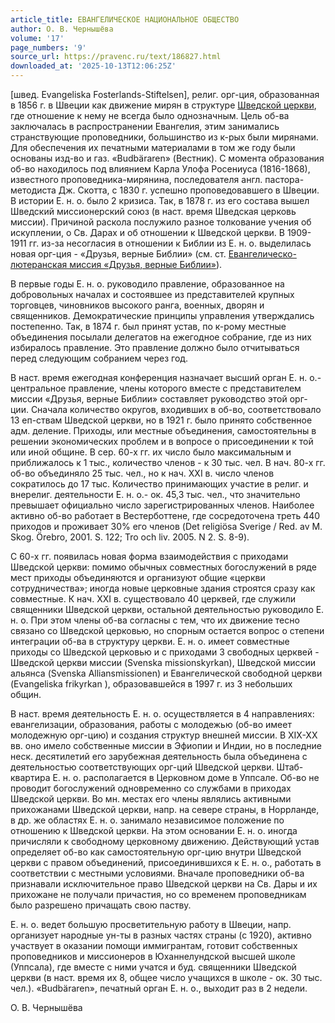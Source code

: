 ```yaml
---
article_title: ЕВАНГЕЛИЧЕСКОЕ НАЦИОНАЛЬНОЕ ОБЩЕСТВО
author: О. В. Чернышёва
volume: '17'
page_numbers: '9'
source_url: https://pravenc.ru/text/186827.html
downloaded_at: '2025-10-13T12:06:25Z'
---
```


[швед. Evangeliska Fosterlands-Stiftelsen], религ. орг-ция, образованная в 1856 г. в Швеции как движение мирян в структуре [Шведской церкви](<https://pravenc.ru/text/Шведской церкви.html>), где отношение к нему не всегда было однозначным. Цель об-ва заключалась в распространении Евангелия, этим занимались странствующие проповедники, большинство из к-рых были мирянами. Для обеспечения их печатными материалами в том же году были основаны изд-во и газ. «Budbäraren» 
(Вестник). С момента образования об-во находилось под влиянием Карла Улофа Росениуса (1816-1868), известного проповедника-мирянина, последователя англ. пастора-методиста Дж. Скотта, с 1830 г. успешно проповедовавшего в Швеции. В истории Е. н. о. было 2 кризиса. Так, в 1878 г. из его состава вышел Шведский миссионерский союз (в наст. время Шведская церковь миссии). Причиной раскола послужило разное толкование учения об искуплении, о Св. Дарах и об отношении к Шведской церкви. В 1909-1911 гг. из-за несогласия в отношении к Библии из Е. н. о. выделилась новая орг-ция - «Друзья, верные Библии» (см. ст. [Евангелическо-лютеранская миссия «Друзья, верные Библии»](<https://pravenc.ru/text/Евангелическо-лютеранская миссия  Друзья  верные Библии .html>)).

В первые годы Е. н. о. руководило правление, образованное на добровольных началах и состоявшее из представителей крупных торговцев, чиновников высокого ранга, военных, дворян и священников. Демократические принципы управления утверждались постепенно. Так, в 1874 г. был принят устав, по к-рому местные объединения посылали делегатов на ежегодное собрание, где из них избиралось правление. Это правление должно было отчитываться перед следующим собранием через год.

В наст. время ежегодная конференция назначает высший орган Е. н. о.- центральное правление, члены которого вместе с представителем миссии «Друзья, верные Библии» составляет руководство этой орг-ции. Сначала количество округов, входивших в об-во, соответствовало 13 еп-ствам Шведской церкви, но в 1921 г. было принято собственное адм. деление. Приходы, или местные объединения, самостоятельны в решении экономических проблем и в вопросе о присоединении к той или иной общине. В сер. 60-х гг. их число было максимальным и приближалось к 1 тыс., количество членов - к 30 тыс. чел. В нач. 80-х гг. об-во объединяло 25 тыс. чел., но к нач. ХХI в. число членов сократилось до 17 тыс. Количество принимающих участие в религ. и внерелиг. деятельности Е. н. о.- ок. 45,3 тыс. чел., что значительно превышает официально число зарегистрированных членов. Наиболее активно об-во работает в Вестерботтене, где сосредоточена треть 440 приходов и проживает 30% его членов (Det religiösa Sverige / Red. av M. Skog. Örebro, 2001. S. 122; Tro och liv. 2005. N 2. S. 8-9).

С 60-х гг. появилась новая форма взаимодействия с приходами Шведской церкви: помимо обычных совместных богослужений в ряде мест приходы объединяются и организуют общие «церкви сотрудничества»; иногда новые церковные здания строятся сразу как совместные. К нач. ХХI в. существовало 40 церквей, где служили священники Шведской церкви, остальной деятельностью руководило Е. н. о. При этом члены об-ва согласны с тем, что их движение тесно связано со Шведской церковью, но спорным остается вопрос о степени интеграции об-ва в структуру церкви. Е. н. о. имеет совместные приходы со Шведской церковью и с приходами 3 свободных церквей - Шведской церкви миссии (Svenska missionskyrkan), Шведской миссии альянса (Svenska Alliаnsmissionen) и Евангелической свободной церкви (Evangeliska frikyrkan
), образовавшейся в 1997 г. из 3 небольших общин.

В наст. время деятельность Е. н. о. осуществляется в 4 направлениях: евангелизации, образования, работы с молодежью (об-во имеет молодежную орг-цию) и создания структур внешней миссии. В XIX-XX вв. оно имело собственные миссии в Эфиопии и Индии, но в последние неск. десятилетий его зарубежная деятельность была объединена с деятельностью соответствующих орг-ций Шведской церкви. Штаб-квартира Е. н. о. располагается в Церковном доме в Уппсале. Об-во не проводит богослужений одновременно со службами в приходах Шведской церкви. Во мн. местах его члены являлись активными прихожанами Шведской церкви, напр. на севере страны, в Норрланде, в др. же областях Е. н. о. занимало независимое положение по отношению к Шведской церкви. На этом основании Е. н. о. иногда причисляли к свободному церковному движению. Действующий устав определяет об-во как самостоятельную орг-цию внутри Шведской церкви с правом объединений, присоединившихся к Е. н. о., работать в соответствии с местными условиями. Вначале проповедники об-ва признавали исключительное право Шведской церкви на Св. Дары и их прихожане не получали причастия, но со временем проповедникам было разрешено причащать свою паству.

Е. н. о. ведет большую просветительную работу в Швеции, напр. организует народные ун-ты в разных частях страны (с 1920), активно участвует в оказании помощи иммигрантам, готовит собственных проповедников и миссионеров в Юханнелундской высшей школе (Уппсала), где вместе с ними учатся и буд. священники Шведской церкви (в наст. время их 8, общее число учащихся в школе - ок. 30 тыс. чел.). «Budbäraren», печатный орган Е. н. о., выходит раз в 2 недели.

О. В. Чернышёва
